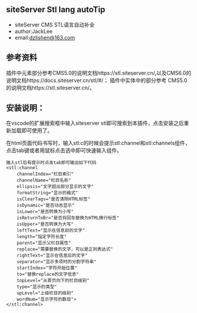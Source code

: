 ##  siteServer Stl lang autoTip
- siteServer CMS STL语言自动补全
- author:JackLee
- email:dzlishen@163.com

## 参考资料
插件中元素部分参考CMS5.0的说明文档https://stl.siteserver.cn/,以及CMS6.0的说明文档https://docs.siteserver.cn/stl/#/；
插件中实体中的部分参考 CMS5.0的说明文档https://stl.siteserver.cn/。

## 安装说明：
在vscode的扩展搜索框中输入siteserver stl即可搜索到本插件，点击安装之后重新加载即可使用了。

在html页面代码书写时，输入stl:c的时候会提示stl:channel和stl:channels组件，点击tab键或者用鼠标点击选中即可快速输入组件。

```
输入stl后有提示时点击tab即可输出如下代码
<stl:channel
    channelIndex="栏目索引"
    channelName="栏目名称"
    ellipsis="文字超出部分显示的文字"
    formatString="显示的格式"
    isClearTags="是否清除HTML标签"
    isDynamic="是否动态显示"
    isLower="是否转换为小写"
    isReturnToBr="是否将回车替换为HTML换行标签"
    isUpper="是否转换为大写"
    leftText="显示在信息前的文字"
    length="指定字符长度"
    parent="显示父栏目属性"
    replace="需要替换的文字，可以是正则表达式"
    rightText="显示在信息后的文字"
    separator="显示多项时的分割字符串"
    startIndex="字符开始位置"
    to="替换replace的文字信息"
    topLevel="从首页向下的栏目级别"
    type="显示的类型"
    upLevel="上级栏目的级别"
    wordNum="显示字符的数目">
</stl:channel>
```


